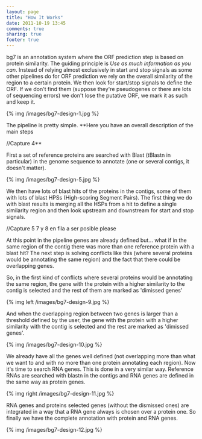```yaml
---
layout: page
title: "How It Works"
date: 2011-10-19 13:45
comments: true
sharing: true
footer: true
---
```


bg7 is an annotation system where the ORF prediction step is based on protein similarity. The guiding principle is _Use as much information as you can_. Instead of relying almost exclusively in start and stop signals as some other pipelines do for ORF prediction we rely on the overall similarity of the region to a certain protein. We then look for start/stop signals to define the ORF. If we don't find them (suppose they're pseudogenes or there are lots of sequencing errors) we don't lose the putative ORF, we mark it as such and keep it. 

{% img /images/bg7-design-1.jpg %}

The pipeline is pretty simple. **Here you have an overall description of the main steps 

//Capture 4**

First a set of reference proteins are searched with Blast (tBlastn in particular) in the genome sequence to annotate (one or several contigs, it doesn't matter). 

{% img /images/bg7-design-5.jpg %}

We then have lots of blast hits of the proteins in the contigs, some of them with lots of blast HPSs (High-scoring Segment Pairs). The first thing we do with blast results is merging all the HSPs from a hit to define a single similarity region and then look upstream and downstream for start and stop signals.

//Capture 5 7 y 8 en fila a ser posible please



At this point in the pipeline genes are already defined but... what if in the same region of the contig there was more than one reference protein with a blast hit? The next step is solving conflicts like this (where several proteins would be annotating the same region) and the fact that there could be overlapping genes. 

So, in the first kind of conflicts where several proteins would be annotating the same region, the gene with the protein with a higher similarity to the contig is selected and the rest of them are marked as 'dimissed genes'

{% img left /images/bg7-design-9.jpg %}

And when the overlapping region between two genes is larger than a threshold defined by the user, the gene with the protein with a higher similarity with the contig is selected and the rest are marked as 'dimissed genes'.

{% img /images/bg7-design-10.jpg %}

We already have all the genes well defined (not overlapping more than what we want to and with no more than one protein annotating each region). Now it's time to search RNA genes. This is done in a very similar way. Reference RNAs are searched with blastn in the contigs and RNA genes are defined in the same way as protein genes.

{% img right /images/bg7-design-11.jpg %}

RNA genes and proteins selected genes (without the dismissed ones) are integrated in a way that a RNA gene always is chosen over a protein one. So finally we have the complete annotation with protein and RNA genes.

{% img /images/bg7-design-12.jpg %}
